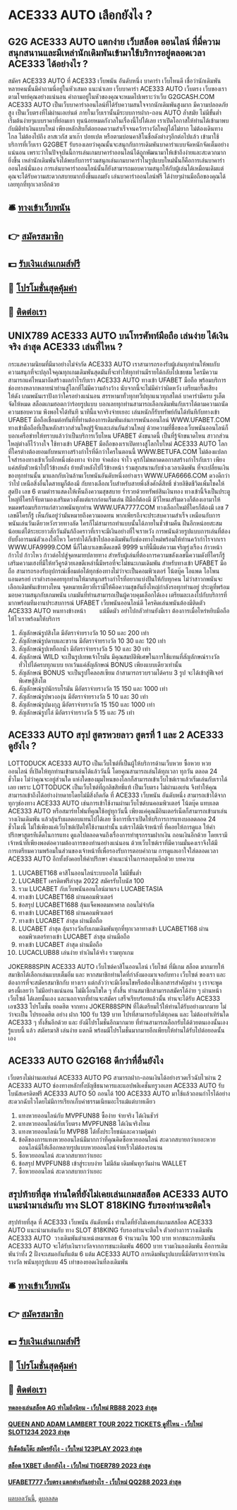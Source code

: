 # ACE333 AUTO เลือกยังไง ?
## G2G ACE333 AUTO แตกง่าย เว็บสล็อต ออนไลน์ ที่มี่ความสนุกสนานและมีเหล่านักเดิมพันเข้ามาใช้บริการอยู่ตลอดเวลา ACE333 ได้อย่างไร ?
สมัคร ACE333 AUTO ที่ ACE333 เว็บพนัน อันดับหนึ่ง บาคาร่า เว็บไหนดี เชื่อว่านักเดิมพันหลายคนนั้นมีคำถามนี่อยู่ในหัวเสมอ แนะนำเลย เว็บบาคาร่า ACE333 AUTO เว็บตรง เว็บของเราตามโจทย์คุณอย่างแน่นอน คำถามอยู่ในหัวของคุณจะหมดไปเพราะว่าเว็บ G2GCASH.COM ACE333 AUTO เป็นเว็บบาคาร่าออนไลน์ที่ได้รับความสนใจจากนักเดิมพันสูงมาก มีความปลอดภัยสูง เป็นเว็บตรงที่ไม่ผ่านเอเย่นต์ ภายในเว็บเรานั้นมีระบบการฝาก-ถอน AUTO ล้ำสมัย ไม่มีขั้นต่ำ เริ่มต้นง่ายๆแบบราคาที่ย่อมเยา ทุนน้อยหมดกังวลในเรื่องนี้ไปได้เลย เราเปิดโอกาสให้ท่านได้เข้ามาพบกับมิติทำเงินแบบใหม่ เพียงหลักสิบก็ต่อยอดความสำเร็จจนคว้ารางวัลใหญ่ได้ไม่ยาก ไม่ต้องเดินทางไกล ไม่ต้องไปถึง ลาสเวกัส มาเก๊า ปอยเปต หรือตามบ่อนคาสิโนชื่อดังต่างๆอีกต่อไปแล้ว เข้ามาใช้บริการที่เว็บเรา G2GBET รับรองเลยว่าคุณนั้นจะสนุกกับการเดิมพันบาคาร่าแบบจัดหนักจัดเต็มอย่างแน่นอน เพราะว่าในปัจจุบันนี้การเล่นเกมบาคาร่าออนไลน์ได้ถูกพัฒนามาให้เข้าถึงง่ายและสะดวกมากยิ่งขึ้น เหล่านักเดิมพันจึงได้พบกับการร่วมสนุกเล่นเกมบาคาร่าในรูปแบบใหม่นั่นก็คือการเล่นบาคาร่าออนไลน์นั่นเอง การเล่นบาคาร่าออนไลน์นั้นก็ยังสามารถมอบความสนุกให้กับผู้เล่นได้เหมือนเดิมแต่คุณจะได้รับความสะดวกสบายมากยิ่งขึ้นแถมยัง เล่นบาคาร่าออนไลน์ฟรี ได้ง่ายๆผ่านมือถือของคุณได้เลยทุกที่ทุกเวลาอีกด้วย

## 🛎 [ทางเข้าเว็บพนัน](https://bit.ly/3SdLNi2)
## 👉 [สมัครสมาชิก](https://bit.ly/3SdLNi2)
## 💵 [รับเงินเล่นเกมส์ฟรี](https://bit.ly/3dyRKHj)
## 👑 [โปรโมชั่นสุดคุ้มค่า](https://bit.ly/3dyRKHj)
## 📱 [ติดต่อเรา](https://bit.ly/3dyRKHj)

## UNIX789 ACE333 AUTO บนโทรศัพท์มือถือ เล่นง่าย ได้เงินจริง ล่าสุด ACE333 เล่นที่ไหน ?
กระแสความนิยมที่มีมาอย่างไม่จำกัด ACE333 AUTO เราสามารถรองรับผู้เล่นทุกท่านให้พบกับความสนุกที่จะปลุกใจคุณทุกเกมเดิมพันสุดมันที่จะทำให้ทุกท่านมีรายได้กลับไปเชยชม ใครมีความสามารถแค่ไหนมางัดสร้างผลกำไรกับเรา ACE333 AUTO ทางเข้า UFABET มือถือ พร้อมบริการช่องทางหลากหลายนำท่านสู่โลกที่ไม่มีความอ้างว้าง นับจากนี้จะไม่มีคำว่าผิดหวัง เตรียมกรี๊ดเสียง    ให้ดัง เกมพนันเราปังกว่าใครอย่างแน่นอน สรรหามาทั่วทุกทวีปทุกแนวทุกสไตล์ บาคาร่ามีครบ รูเล็ตจัดให้หมด สล็อตเกมฮอตกว่าร้อยรูปแบบ บอกเลยทุกท่านสามารถเลือกเดิมพันกับเราได้ตามความถนัดความชอบความ พึงพอใจได้ทันที นาทีนี้แจกจริงจ่ายเยอะ เล่นหนักก็รับทรัพย์กันได้ทันทีกับทางเข้า UFABET มือถือเชื่อมต่อทันทีที่ท่านต้องการเดิมพันเล่นการพนันออนไลน์
WWW.UFABET.COM ทางเข้ามือถือที่เป็นหลักสาวกส่วนใหญ่รู้จักและเล่นกันส่วนใหญ่ ด้วยความที่ชื่อของเว็บพนันออนไลน์ก็บอกเครือข่ายให้ทราบแล้วว่าเป็นบริการเว็บไหน UFABET ดังขนาดนี้ เป็นที่รู้จักขนาดไหน สาวกส่วนใหญ่ต่างก็ไว้วางใจ ใช้ทางเข้า UFABET มือถือของเราเปิดทางสู่โลกใบใหม่ ACE333 AUTO โลกที่ใครต่างต้องยอมกับหนทางสร้างกำไรที่ดีกว่าใครในตอนนี้
WWW.BETUFA.COM ไม่ต้องแปลกใจสำรองทางเข้าเว็บอีกหนึ่งช่องทาง จำง่าย จำคล่อง จำไว คุรก้ไม่พลาดดอกาสสร้างกำไรกับเรา เพียงแค่สลับตัวหน้าไปไว้ข้างหลัง ย้ายตัวหลังไปไว้ข้างหน้า ร่วมสุกสนานกับช่วงเวลาเดิมพัน ที่จะเปลี่ยนเงินของทุกท่านนั้น มาแลกกับเงินล้านเว็บพนันอันดับหนึ่งอย่างเรา
WWW.UFA6666.COM ดวงดีกว่าว่าไป เหนือสิ่งอื่นใดสายมูก็ต้องมี กับทางเลือกเว็บสำหรับสายพึ่งสิ่งศักดิ์สิทธิ์ ช่วยลิขิตชีวิตเพิ่มโชคให้สุดปัง เลข 6 ตามตำราแสดงให้เห็นถึงความสุขสบาย ร่ำรวยด้วยทรัพย์สินเงินทอง ทางเข้านี้จึงเป็นประตูใหญ่ที่ใครก็จับตามองเสริมดวงตั้งแต่แรกก่อนเริ่มเล่น ฝีมือก็ต้องมี มีวีไหนเสริมดวงก็ต้องเอามาให้หมดพร้อมบริการแก่สาวกพนันทุกท่าน
WWW.UFA7777.COM ทางเลือกใหม่ที่ใครก็ต้องมี เลข 7 เลขดีใครก็รู้ เห็นกันอยู่ว่ามันหมายถึงความอดทน พากเพียรถึงจะประสบความสำเร็จ เหมือนกับการพนันเล่นวันเดียวหวังรวยทางลัด ใครก็ไม่สามารถทำแบบนั้นได้ภายในชั่วข้ามคืน ฝืนอีกหน่อยสะสมน้อยแต่ได้ระยะยาวสักวันมันก้ถึงคราวที่เราจะมีเงินอย่างที่ใจเราหวัง การพนันด้วยรูปแบบการเล่นที่ต้องยับยั้งอารมณ์ตัวเองให้ไหว ใครทำได้ก็เข้าไปลองเดิมพันกับช่องทางใหม่พร้อมให้ท่านคว้ากำไรจากเรา
WWW.UFA9999.COM นี่ก็ไม่เบาเลขเด็ดเลขดี 9999 นาทีนี้มีแต่ความเจริญรุ่งเรือง ก้าวหน้า ก้าวไป ก้าวไหว ก้าวต่อไปสู่จุดหมายปลายทาง สำหรับผู้เล่นที่ต้องการความขลังเลขนี้ความดังที่ใครก็รู้ เสริมความเฮงที่มีให้ทวีคูรด้วยเลขดีเหล่านี้มีหรอที่จะไม่ชนะเกมเดิมพัน
สำหรับทางเข้า UFABET มือถือ สามารถรองรับอุปกรณ์เชื่อมต่อได้ทุกช่องทางไม่ว่าจะเป็นคอมพิวเตอร์ โน้ตบุ๊ค ไอแพด ไอโพน แอนดรอย์ เราต่างรอคอยทุกท่านให้มาสนุกสร้างกำไรที่อยากแบ่งปันให้กับทุกคน ไม่ว่าสาวกพนันจะเลือกเดิมพันเข้าทางไหน จุดหมายเดียวที่เรามีให้คือความสุขอันยิ่งใหญ่กำลังรอทุกท่านอยู่ ประตูที่พร้อมมอบความสนุกกับเกมพนัน เกมมันที่ท่านสามารถเป็นผู้ควบคุมเลือกได้เอง เตรียมละเลงไปกับบริการที่มากพร้อมทีมงานประสบการณ์ UFABET เว็บพนันออนไลน์ดี ใครคิดเล่นพนันต้องมีติดตัว ACE333 AUTO หนทางข้างหน้า        แม้มืดมัว อย่าไปกลัวท่านยังมีเรา ต้องการเมื่อไหร่หยิบมือถือให้ไวเราพร้อมให้บริการ
1. สัญลักษณ์รูปสิงโต มีอัตราจ่ายรางวัล 10 50 และ 200 เท่า
2. สัญลักษณ์รูปดาบและขวาน มีอัตราจ่ายรางวัล 10 30 และ 120 เท่า
3. สัญลักษณ์รูปเหยือกน้ำ มีอัตราจ่ายรางวัล 5 10 และ 30 เท่า
4. สัญลักษณ์ WILD จะเป็นรูปเทพเจ้าโรมัน มีคุณสมบัติพิเศษในการใช้แทนที่สัญลักษณ์รางวัลทั่วไปได้ครบทุกแบบ ยกเว้นแค่สัญลักษณ์ BONUS เพียงแบบเดียวเท่านั้น
5. สัญลักษณ์ BONUS จะเป็นรูปโคลอสเซียม ถ้าสามารถรวบรวมได้ครบ 3 รูป จะได้เข้าสู่ฟีเจอร์พิเศษสู้สิงโต
6. สัญลักษณ์รูปนักรบโรมัน มีอัตราจ่ายรางวัล 15 150 และ 1000 เท่า
7. สัญลักษณ์รูปพวงองุ่น มีอัตราจ่ายรางวัล 5 10 และ 30 เท่า
8. สัญลักษณ์รูปมงกุฎ มีอัตราจ่ายรางวัล 15 150 และ 1000 เท่า
9. สัญลักษณ์รูปโล่ มีอัตราจ่ายรางวัล 5 15 และ 75 เท่า

## ACE333 AUTO สรุป สูตรหวยลาว สูตรที่ 1 และ 2 ACE333 ดูยังไง ?
LOTTODUCK ACE333 AUTO เป็นเว็บไซต์ที่เป็นผู้ให้บริการด้านเว็บหวย ซื้อหวย หวยออนไลน์ ที่เปิดให้ทุกท่านเข้ามาเล่นได้แล้ววันนี้ โดยคุณสามารถเล่นได้ทุกเวลา ทุกวัน ตลอด 24 ชั่วโมง ไม่ว่าคุณจะอยู่ส่วนใด แห่งใดของมุมไหนของโลกก็สามารถเข้าเว็บไซต์เราแล้วเริ่มเล่นกับเราได้เลย เพราะ LOTTODUCK เป็นเว็บไซต์ที่ถูกลิขสิทธิ์แท้ เป็นเว็บตรง ไม่ผ่านเอเย่น จึงทำให้คุณสามารถเข้าถึงได้อย่างง่ายดายโดยไม่มีสิ่งกีดกัด ที่ ACE333 เว็บพนัน อันดับหนึ่ง สามารถเข้าได้จากทุกๆช่องทาง ACE333 AUTO เช่นการเข้าใช้งานผ่านเว็บไซต์บนคอมพิวเตอร์ โน้ตบุ๊ค แทบเลต ACE333 AUTO หรือสมาร์ทโฟนที่คุณใช้อยู่ทุกวันนี้ เพียงแค่คุณมีอินเตอร์เน็ตก็สามารถเข้ามาเล่น วางเงินเดิมพัน แล้วลุ้นรับผลตอบแทนไปได้เลย ซึ่งการที่เราเปิดให้บริการการแทงบอลตลอด 24 ชั่วโมงนี้ ไม่ใช่เพียงแค่เว็บไซต์เปิดให้ใช้งานเท่านั้น แต่เราได้มีเจ้าหน้าที่ ที่คอยให้การดูแล ให้คำปรึกษาสูตรทีเด็ดในการแทง ดูแลไปตลอดจนถึงเรื่องการทำธุรกรรมฝากเงิน ถอนเงินอีกด้วย โดยเรามีเจ้าหน้าที่เพียงพอต่อความต้องการของท่านอย่างแน่นอน ด้วยเว็บไซต์เราที่มีความมั่นคงเราจึงได้มีการเตรียมความพร้อมในส่วนของเจ้าหน้าที่เพื่อรองรับการตอบคำถาม การดูแลเอาใจใส่ตลอดเวลา ACE333 AUTO อีกทั้งยังคอยให้คำปรึกษา คำแนะนำในการลงทุนอีกด้วย
บทความ
1. LUCABET168 คาสิโนออนไลน์ระบบออโต้ ไม่มีขั้นต่ำ
2. LUCABET เครดิตฟรีล่าสุด 2022 สมัครรับโบนัส 100
3. รวม LUCABET กับเว็บพนันออนไลน์มาแรง LUCABETASIA
4. ทางเข้า LUCABET168 ผ่านคอมพิวเตอร์
5. ข้อสรุป LUCABET1688 ลุ้นแจ็คพอตมหาศาล ถอนไม่จำกัด
6. ทางเข้า LUCABET168 ผ่านคอมพิวเตอร์
7. ทางเข้า LUCABET ล่าสุด ผ่านมือถือ
8. LUCABET ล่าสุด ลุ้นรางวัลกับเกมเดิมพันทุกที่ทุกเวลาทางเข้า LUCABET168 ผ่านคอมพิวเตอร์ทางเข้า LUCABET ล่าสุด ผ่านมือถือ
9. ทางเข้า LUCABET ล่าสุด ผ่านมือถือ
10. LUCACLUB88 เล่นง่าย ทำเงินได้จริง รวมทุกเกม

JOKER88SPIN ACE333 AUTO เว็บไซต์คาสิโนออนไลน์ เว็บไซต์ ที่มีเกม สล็อต มากมายให้สมาชิกได้เลือกเล่นแบบเต็มอิ่ม และ หากสมาชิกท่านใดที่กำลังมองมาเจอกับทาง เว็บไซต์ ของเรา และ ต้องการที่จะสมัครสมาชิกกับ ทางเรา แต่กลัวว่าจะมีเงื่อนไขหรือต้องใช้เอกสารสำคัญต่าง ๆ เราจะพูดตรงนี้เลยว่า ไม่มีอย่างแน่นอน ไม่มีเงื่อนไขใด ๆ ทั้งสิ้น ท่านสมาชิกสามารถสมัครได้ง่าย ๆ ผ่านหน้า เว็บไซต์ ได้เลยนั้นเอง และนอกจากที่ท่านจะสมัคร เสร็จเรียบร้อยแล้วนั้น ท่านจะได้รับ ACE333 เอซ333 โปรโมชั่น ยอดฮิต จากทาง JOKER88SPIN ที่ได้เตรียมไว้ให้ท่านได้รับอย่างมากมาย ไม่ว่าจะเป็น โปรยอดฮิต อย่าง ฝาก 100 รับ 139 บาท โปรที่สามารถรับได้ทุกคน และ ไม่ต้องทำเทิร์นใด ACE333 ๆ ทั้งสิ้นอีกด้วย และ ยังมีโปรโมชั่นอีกมากมาย ที่ท่านสามารถเลือกรับได้ด้วยตนเองนั้นเอง รู้แบบนี้ แล้ว สมัครมาสิ เล่นง่าย แตกดี พร้อมมีโปรโมชั่นมากมายอีกเพียบให้ท่านได้รับไปต่อยอดนั้นเอง

## ACE333 AUTO G2G168 ดีกว่าที่อื่นยังไง
เว็บตรงไม่ผ่านเอเย่นต์ ACE333 AUTO PG สามารถฝาก-ถอนเงินได้อย่างรวดเร็วฉับไวผ่าน 2 ACE333 AUTO ช่องทางหลักทั้งบัญชีธนาคารและแอปพลิเคชั่นทรูวอเลท ACE333 AUTO รับโบนัสเครดิตฟรี ACE333 AUTO 50 ถอนได้ 100 ACE333 AUTO มาใช้แล้วถอนกำไรได้อย่างสะดวกฉับไวโดยไม่มีการเรียกเก็บค่าธรรมเนียมอะไรแม้แต่บาทเดียว
1. แทงหวยออนไลน์กับ MVPFUN88 ซื้อง่าย จ่ายจริง ได้เงินชัวร์
2. แทงหวยออนไลน์กับเว็บตรง MVPFUN88 ได้เงินจริงไหม
3. แทงหวยออนไลน์เว็บ MVP88 ได้ทั้งประโยชน์และความคุ้มค่า
4. ข้อดีของการแทงหวยออนไลน์มีมากกว่าที่คุณคิดซื้อหวยออนไลน์ สะดวกสบายกว่าเยอะหวยออนไลน์มีให้เลือกหลายรูปแบบหวยออนไลน์จ่ายเร็วไม่ต้องรอนาน
5. ซื้อหวยออนไลน์ สะดวกสบายกว่าเยอะ
6. ข้อสรุป MVPFUN88 เข้าสู่ระบบง่าย ไม่มีล้ม เดิมพันทุกวันผ่าน WALLET
7. ซื้อหวยออนไลน์ สะดวกสบายกว่าเยอะ

## สรุปท้ายที่สุด ท่านใดที่ยังไม่เคยเล่นเกมสสล็อต ACE333 AUTO แนะนำมาเล่นกับ ทาง SLOT 818KING รับรองท่านจะติดใจ
สรุปท้ายที่สุด ที่ ACE333 เว็บพนัน อันดับหนึ่ง ท่านใดที่ยังไม่เคยเล่นเกมสสล็อต ACE333 AUTO แนะนำมาเล่นกับ ทาง SLOT 818KING รับรองท่านจะติดใจ ตัวอย่างการวางเดิมพัน ACE333 AUTO  วางเดิมพันตำแหน่งหมายเลข 6 จำนวนเงิน 100 บาท หากชนะการเดิมพัน ACE333 AUTO จะได้รับเงินรางวัลจากการชนะเดิมพัน 4600 บาท รวมเงินลงเดิมพัน
คือการเดิมพันว่าทั้ง 2 ฝั่งจะเสมอกันที่แต้ม 6 แต้ม ACE333 AUTO การเดิมพันรูปแบบนี้มีอัตราการจ่ายเงินรางวัล พนันทุกรูปแบบ 45 เท่าของยอดเงินที่ลงเดิมพัน

## 🛎 [ทางเข้าเว็บพนัน](https://bit.ly/3SdLNi2)
## 👉 [สมัครสมาชิก](https://bit.ly/3SdLNi2)
## 💵 [รับเงินเล่นเกมส์ฟรี](https://bit.ly/3dyRKHj)
## 👑 [โปรโมชั่นสุดคุ้มค่า](https://bit.ly/3dyRKHj)
## 📱 [ติดต่อเรา](https://bit.ly/3dyRKHj)

#### [ทดลองเล่นสล็อต AG ทำไมถึงนิยม - เว็บใหม่ RB88 2023 ล่าสุด](https://atom.io/themes/ทดลองเล่นสล็อต%20ag%20ทำไมถึงนิยม%20-%20เว็บใหม่%20rb88%202023%20ล่าสุด)
#### [QUEEN AND ADAM LAMBERT TOUR 2022 TICKETS ดูที่ไหน - เว็บใหม่ SLOT1234 2023 ล่าสุด](https://atom.io/themes/queen%20and%20adam%20lambert%20tour%202022%20tickets%20ดูที่ไหน%20-%20เว็บใหม่%20slot1234%202023%20ล่าสุด)
#### [ทีเด็ดล้มโต๊ะ สมัครยังไง - เว็บใหม่ 123PLAY 2023 ล่าสุด](https://atom.io/themes/ทีเด็ดล้มโต๊ะ%20สมัครยังไง%20-%20เว็บใหม่%20123play%202023%20ล่าสุด)
#### [สล็อต 1XBET เลือกยังไง - เว็บใหม่ TIGER789 2023 ล่าสุด](https://atom.io/themes/สล็อต%201xbet%20เลือกยังไง%20-%20เว็บใหม่%20tiger789%202023%20ล่าสุด)
#### [UFABET777 เว็บตรง แตกต่างกันอย่างไร - เว็บใหม่ QQ288 2023 ล่าสุด](https://atom.io/themes/ufabet777%20เว็บตรง%20แตกต่างกันอย่างไร%20-%20เว็บใหม่%20qq288%202023%20ล่าสุด)

[ผลบอลวันนี้](https://siamsport.tv "ผลบอลวันนี้"), [ดูบอลสด](https://siamsport.tv/ดูบอลสด "ดูบอลสด")